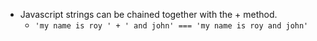 * Javascript strings can be chained together with the + method.
  * `'my name is roy ' + ' and john' === 'my name is roy and john'`